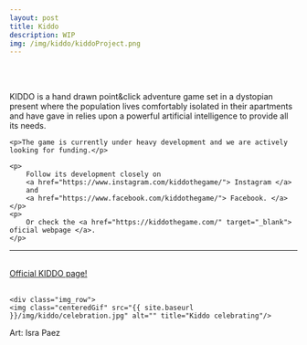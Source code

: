 ```yaml
---
layout: post
title: Kiddo
description: WIP
img: /img/kiddo/kiddoProject.png
---
```


<div class="img_row">
	<img class="col one" src="{{ site.baseurl }}/img/kiddo/sofa.png" alt="" title="Killing time"/>
	<img class="col one" src="{{ site.baseurl }}/img/kiddo/tiredOfLife.png" alt="" title="Cover"/>
	<img class="col one" src="{{ site.baseurl }}/img/kiddo/fridge.png" alt="" title="Inside the fridge"/>
</div>
<br>

<div>
	<p>
	KIDDO is a hand drawn point&click adventure game set in a dystopian present where the population lives comfortably isolated in their apartments and have gave in relies upon a powerful artificial intelligence to provide all its needs.
	</p>

	<p>The game is currently under heavy development and we are actively looking for funding.</p>

	<p>
		Follow its development closely on 
		<a href="https://www.instagram.com/kiddothegame/"> Instagram </a>
		and
		<a href="https://www.facebook.com/kiddothegame/"> Facebook. </a>
	</p>
	<p>
		Or check the <a href="https://kiddothegame.com/" target="_blank"> oficial webpage </a>.
	</p>
</div>
<hr>
<br>

<div class="gameLink">
	<a href="https://kiddothegame.com" target="_blank" class="button">
	Official KIDDO page!</a><br><br>

	<div class="img_row">
	<img class="centeredGif" src="{{ site.baseurl }}/img/kiddo/celebration.jpg" alt="" title="Kiddo celebrating"/>
</div>

<div class="credits">
	Art: Isra Paez<br>
</div>